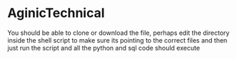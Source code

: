 # AginicTechnical

You should be able to clone or download the file, perhaps edit the directory inside the shell script to make sure its pointing to the correct files and then just run the script and all the python and sql code should execute
